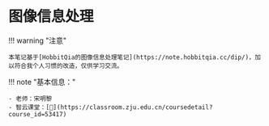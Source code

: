 # 图像信息处理

!!! warning "注意"

    本笔记基于[HobbitQia的图像信息处理笔记](https://note.hobbitqia.cc/dip/)，加以符合我个人习惯的改造，仅供学习交流。

!!! note "基本信息："

    - 老师：宋明黎
    - 智云课堂：[🔗](https://classroom.zju.edu.cn/coursedetail?course_id=53417)
